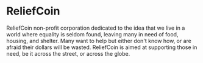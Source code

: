 ReliefCoin
==========

ReliefCoin non-profit corporation dedicated to the idea that we live in a world where equality is seldom found, leaving many in need of food, housing, and shelter. Many want to help but either don't know how, or are afraid their dollars will be wasted. ReliefCoin is aimed at supporting those in need, be it across the street, or across the globe.
